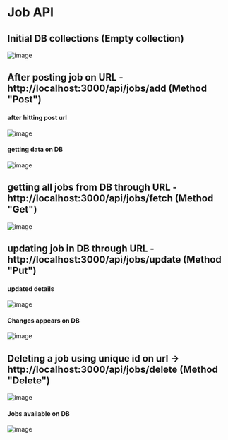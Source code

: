 # Job API 

## Initial DB collections (Empty collection)

![image](https://github.com/Aadarsh-Raj/JobApi/assets/74525154/17609b56-df45-4de0-8911-d91ee9be21e5)
<br>

## After posting job on URL -  http://localhost:3000/api/jobs/add  (Method "Post") <br>
#### after hitting post url 
![image](https://github.com/Aadarsh-Raj/JobApi/assets/74525154/3eb61195-0883-4a4d-b259-903dc9b77d01)
<br>
#### getting data on DB
![image](https://github.com/Aadarsh-Raj/JobApi/assets/74525154/f9cebdfa-ccf0-4f79-a06b-16df86e08484)
<br>
## getting all jobs from DB through URL - http://localhost:3000/api/jobs/fetch  (Method "Get") <br>
![image](https://github.com/Aadarsh-Raj/JobApi/assets/74525154/0e9280fd-13d0-4962-9cd6-d2bd35776899)
<br>
## updating job in DB through URL - http://localhost:3000/api/jobs/update  (Method "Put") <br>
#### updated details 
![image](https://github.com/Aadarsh-Raj/JobApi/assets/74525154/0ecb17ee-1533-4775-a85d-15b83c81b9d3)
<br>
#### Changes appears on DB 
![image](https://github.com/Aadarsh-Raj/JobApi/assets/74525154/26359159-b1f7-4488-a778-6c8c0fffffad)
<br>
## Deleting a job using unique id on url -> http://localhost:3000/api/jobs/delete (Method "Delete") <br>
![image](https://github.com/Aadarsh-Raj/JobApi/assets/74525154/69c523d7-3165-4902-b168-8cc27893797c)
<br>
#### Jobs available on DB <br>
![image](https://github.com/Aadarsh-Raj/JobApi/assets/74525154/cb0feff0-3256-465c-a456-2caa69705466)

